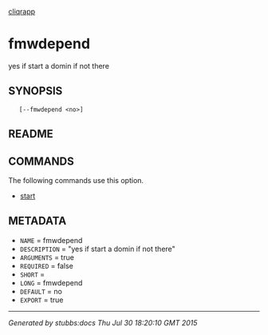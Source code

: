 [cliqrapp](../../index.html)

# fmwdepend

yes if start a domin if not there

## SYNOPSIS

       [--fmwdepend <no>]

## README



## COMMANDS

The following commands use this option.

* [start](../../commands/start/index.html)

## METADATA

* `NAME` = fmwdepend
* `DESCRIPTION` = "yes if start a domin if not there"
* `ARGUMENTS` = true
* `REQUIRED` = false
* `SHORT` = 
* `LONG` = fmwdepend
* `DEFAULT` = no
* `EXPORT` = true

----

*Generated by stubbs:docs Thu Jul 30 18:20:10 GMT 2015*

